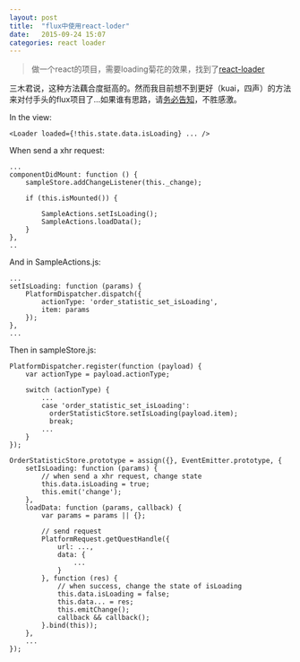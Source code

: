 ```yaml
---
layout: post
title:  "flux中使用react-loder"
date:   2015-09-24 15:07
categories: react loader
---
```


> 做一个react的项目，需要loading菊花的效果，找到了[react-loader](https://github.com/quickleft/react-loader)

三木君说，这种方法藕合度挺高的。然而我目前想不到更好（kuai，四声）的方法来对付手头的flux项目了...如果谁有思路，请[务必告知](hancong9104@163.com)，不胜感激。

<!--more-->

In the view:

    <Loader loaded={!this.state.data.isLoading} ... />

When send a xhr request:

    ...
    componentDidMount: function () {
        sampleStore.addChangeListener(this._change);

        if (this.isMounted()) {

            SampleActions.setIsLoading();
            SampleActions.loadData(); 
        }
    },
    ..

And in SampleActions.js:

    ...
    setIsLoading: function (params) {
        PlatformDispatcher.dispatch({
            actionType: 'order_statistic_set_isLoading',
            item: params
        });
    },
    ...

Then in sampleStore.js:

    PlatformDispatcher.register(function (payload) {
        var actionType = payload.actionType;

        switch (actionType) {
            ...
            case 'order_statistic_set_isLoading':
              orderStatisticStore.setIsLoading(payload.item);
              break;
            ...
        }
    });

    OrderStatisticStore.prototype = assign({}, EventEmitter.prototype, {
        setIsLoading: function (params) {
            // when send a xhr request, change state
            this.data.isLoading = true;
            this.emit('change');
        },
        loadData: function (params, callback) {
            var params = params || {};

            // send request
            PlatformRequest.getQuestHandle({
                url: ...,
                data: {
                    ...
                }
            }, function (res) {
                // when success, change the state of isLoading
                this.data.isLoading = false;
                this.data... = res;
                this.emitChange();
                callback && callback();
            }.bind(this));
        },
        ...
    });